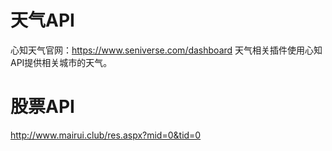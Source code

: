 ﻿# 天气API

心知天气官网：https://www.seniverse.com/dashboard
天气相关插件使用心知API提供相关城市的天气。


# 股票API

http://www.mairui.club/res.aspx?mid=0&tid=0
